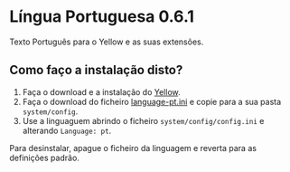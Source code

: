 Língua Portuguesa 0.6.1
=======================
Texto Português para o Yellow e as suas extensões.

Como faço a instalação disto?
-----------------------------
1. Faça o download e a instalação do [Yellow](https://github.com/datenstrom/yellow/).  
2. Faça o download do ficheiro [language-pt.ini](language-pt.ini?raw=true) e copie para a sua pasta `system/config`.  
3. Use a linguaguem abrindo o ficheiro `system/config/config.ini` e alterando `Language: pt`.

Para desinstalar, apague o ficheiro da linguagem e reverta para as definições padrão.